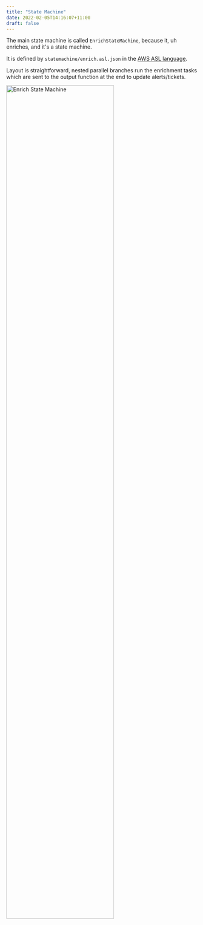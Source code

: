 ```yaml
---
title: "State Machine"
date: 2022-02-05T14:16:07+11:00
draft: false
---
```


The main state machine is called `EnrichStateMachine`, because it, uh enriches, and it's a state machine.

It is defined by `statemachine/enrich.asl.json` in the [AWS ASL language](https://docs.aws.amazon.com/step-functions/latest/dg/concepts-amazon-states-language.html).

Layout is straightforward, nested parallel branches run the enrichment tasks which are sent to the output function at the end to update alerts/tickets.

<img src="/squyre/media/statemachine.png" alt="Enrich State Machine" width="75%" />
